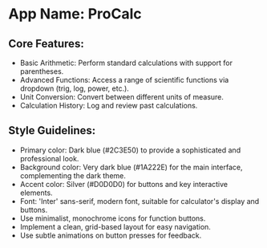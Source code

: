 # **App Name**: ProCalc

## Core Features:

- Basic Arithmetic: Perform standard calculations with support for parentheses.
- Advanced Functions: Access a range of scientific functions via dropdown (trig, log, power, etc.).
- Unit Conversion: Convert between different units of measure.
- Calculation History: Log and review past calculations.

## Style Guidelines:

- Primary color: Dark blue (#2C3E50) to provide a sophisticated and professional look.
- Background color: Very dark blue (#1A222E) for the main interface, complementing the dark theme.
- Accent color: Silver (#D0D0D0) for buttons and key interactive elements.
- Font: 'Inter' sans-serif, modern font, suitable for calculator's display and buttons.
- Use minimalist, monochrome icons for function buttons.
- Implement a clean, grid-based layout for easy navigation.
- Use subtle animations on button presses for feedback.